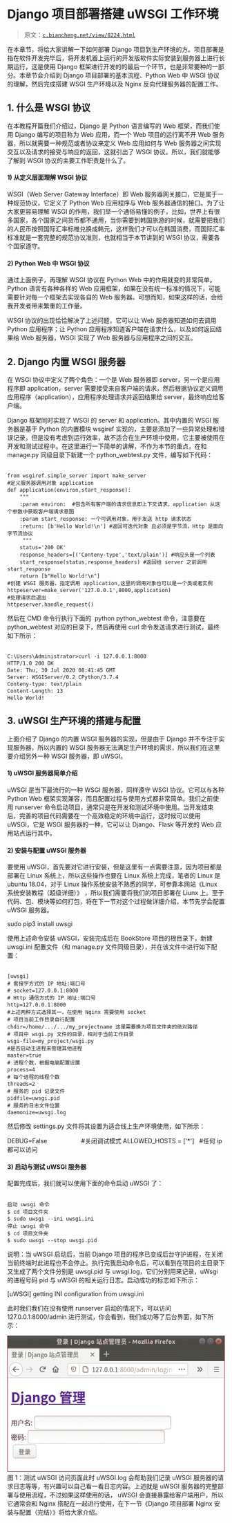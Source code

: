 # Django 项目部署搭建 uWSGI 工作环境

> 原文：[`c.biancheng.net/view/8224.html`](http://c.biancheng.net/view/8224.html)

在本章节，将给大家讲解一下如何部署 Django 项目到生产环境的方。项目部署是指在软件开发完毕后，将开发机器上运行的开发版软件实际安装到服务器上进行长期运行，这是使用 Django 框架进行开发的的最后一个环节，也是非常要种的一部分。本章节会介绍到 Django 项目部署的基本流程、Python Web 中 WSGI 协议的理解，然后完成搭建 WSGI 生产环境以及 Nginx 反向代理服务器的配置工作。

## 1\. 什么是 WSGI 协议

在本教程开篇我们介绍过，Django 是 Python 语言编写的 Web 框架，而我们使用 Django 编写的项目称为 Web 应用，而一个 Web 项目的运行离不开 Web 服务器，所以就需要一种规范或者协议来定义 Web 应用如何与 Web 服务器之间实现交互以及请求的接受与响应的返回，这就引出了 WSGI 协议。所以，我们就能够了解到 WSGI 协议的主要工作职责是什么了。

#### 1) 从定义层面理解 WSGI 协议

WSGI（Web Server Gateway Interface）即 Web 服务器网关接口，它是属于一种规范协议，它定义了 Python Web 应用程序与 Web 服务器通信的接口。为了让大家更容易理解 WSGI 的作用，我们举一个通俗易懂的例子，比如，世界上有很多国家，各个国家之间货币都不通用，当你需要到韩国旅游的时候，就需要把我们的人民币按照国际汇率标椎兑换成韩元，这样我们才可以在韩国消费，而国际汇率标准就是一套完整的规范协议准则，也就相当于本节讲到的 WSGI 协议，需要各个国家遵守。

#### 2) Python Web 中 WSGI 协议

通过上面例子，再理解 WSGI 协议在 Python Web 中的作用就变的非常简单。Python 语言有各种各样的 Web 应用框架，如果在没有统一标准的情况下，可能需要针对每一个框架去实现各自的 Web 服务器。可想而知，如果这样的话，会给我开发者带来繁重的工作量。

WSGI 协议的出现恰恰解决了上述问题，它可以让 Web 服务器知道如何去调用 Python 应用程序；让 Python 应用程序知道客户端在请求什么，以及如何返回结果给 Web 服务器，WSGI 实现了 Web 服务器与应用程序之间的交互。

## 2\. Django 内置 WSGI 服务器

在 WSGI 协议中定义了两个角色：一个是 Web 服务器即 server，另一个是应用程序即 application，server 需要接受来自客户端的请求，然后根据协议定义调用应用程序（application），应用程序处理请求并返回结果给 server，最终响应给客户端。

Django 框架同时实现了 WSGI 的 server 和 application。其中内置的 WSGI 服务器是基于 Python 的内置模块 wsgiref 实现的，主要是添加了一些异常处理和错误记录，但是没有考虑到运行效率，故不适合在生产环境中使用，它主要被使用在开发和测试过程中。在这里进行一下简单的讲解，不作为本节的重点，在和 manage.py 同级目录下新建一个 python_webtest.py 文件，编写如下代码：

```

from wsgiref.simple_server import make_server
#定义服务器调用对象 application
def application(environ,start_response): 
    """
    :param environ:  #包含所有客户端的请求信息即上下文请求，application 从这个参数中获取客户端请求意图
    :param start_response: 一个可调用对象，用于发送 http 请求状态
    :return: [b'Hello World!\n'] #返回可迭代对象 且必须是字节流，Http 是面向字节流协议
     """
    status='200 OK'
    response_headers=[('Conteny-type','text/plain')] #响应头是一个列表
    start_response(status,response_headers) #返回给 server 之前调用 start_response
    return [b"Hello World!\n"]
#创建 WSGI 服务器，指定调用 application,这里的调用对象也可以是一个类或者实例
httpeserver=make_server('127.0.0.1',8000,application)
#处理请求后退出
httpeserver.handle_request()
```

然后在 CMD 命令行执行下面的  python python_webtest 命令，注意要在 python_webtest 对应的目录下，然后再使用 curl 命令发送请求进行测试，最终如下所示：

```

C:\Users\Administrator>curl -i 127.0.0.1:8000
HTTP/1.0 200 OK
Date: Thu, 30 Jul 2020 08:41:45 GMT
Server: WSGIServer/0.2 CPython/3.7.4
Conteny-type: text/plain
Content-Length: 13
Hello World!
```

## 3\. uWSGI 生产环境的搭建与配置

上面介绍了 Django 的内置 WSGI 服务器的实现，但是由于 Django 并不专注于实现服务器，所以内置的 WSGI 服务器无法满足生产环境的需求，所以我们在这里要介绍另外一种 WSGI 服务器，即 uWSGI。

#### 1) uWSGI 服务器简单介绍

uWSGI 是当下最流行的一种 WSGI 服务器，同样遵守 WSGI 协议。它可以与各种 Python Web 框架实现兼容，而且配置过程与使用方式都非常简单。我们之前使用 runserver 命令启动项目，通常只是在开发和测试环境中使用。当开发结束后，完善的项目代码需要在一个高效稳定的环境中运行，这时候可以使用 uWSGI，它是 WSGI 服务器的一种，它可以让 Django、Flask 等开发的 Web 应用站点运行其中。

#### 2) 安装与配置 uWSGI 服务器

要使用 uWSGI，首先要对它进行安装，但是这里有一点需要注意，因为项目都是部署在 Linux 系统上，所以这些操作也要在 Linux 系统上完成，笔者的 Linux 是 ubuntu 18.04，对于 Linux 操作系统安装不熟悉的同学，可参靠本网站《Linux 系统安装教程（超级详细）》 ，所以我们需要将我们的项目部署在 Liunx 上。至于代码、包、模块等如何打包，将在下一节对这个过程做详细介绍，本节先学会配置 uWSGI 服务器。

sudo pip3 install uwsgi

使用上述命令安装 uWSGI，安装完成后在 BookStore 项目的根目录下，新建 uwsgi.ini 配置文件（和 manage.py 文件同级目录），并在该文件中进行如下配置：

```

[uwsgi]
# 套接字方式的 IP 地址:端口号
# socket=127.0.0.1:8000
# Http 通信方式的 IP 地址:端口号
http=127.0.0.1:8000
#上述两种方式选择其一，在使用 Nginx 需要使用 socket
# 项目当前工作目录自行配置
chdir=/home/.../.../my_projectname 这里需要换为项目文件夹的绝对路径
# 项目中 wsgi.py 文件的目录，相对于当前工作目录
wsgi-file=my_project/wsgi.py
#是否启动主进程来管理其他进程
master=true
# 进程个数，根据电脑配置设置
process=4
# 每个进程的线程个数
threads=2
# 服务的 pid 记录文件
pidfile=uwsgi.pid
# 服务的日志文件位置
daemonize=uwsgi.log
```

然后修改 settings.py 文件将其设置为适合线上生产环境使用，如下所示：

DEBUG=False                    #关闭调试模式
ALLOWED_HOSTS = ['*']   #任何 ip 都可以访问

#### 3) 启动与测试 uWSGI 服务器

配置完成后，我们就可以使用下面的命令启动 uWSGI 了：

```

启动 uwsgi 命令
$ cd 项目文件夹
$ sudo uwsgi --ini uwsgi.ini
停止 uwsgi 命令
$ cd 项目文件夹
$ sudo uwsgi --stop uwsgi.pid
```

说明：当 uWSGI 启动后，当前 Django 项目的程序已变成后台守护进程，在关闭当前终端时此进程也不会停止。执行完我启动命令后，可以看到在项目的主目录下又生成了两个文件分别是 uwsgi.pid 与 uwsgi.log，它们分别用来记录，uWsgi 的进程号码 pid 与 uWSGI 的相关运行日志。启动成功的标志如下所示：

[uWSGI] getting INI configuration from uwsgi.ini

此时我们我们在没有使用 runserver 启动的情况下，可以访问 127.0.0.1:8000/admin 进行测试，你会看到，我们成功等了后台界面，如下所示：

![](img/0c978ec85ccf87ca4c267e83ce2bdc88.png)
图 1：测试 uWSGI 访问页面此时 uWSGI.log 会帮助我们记录 uWSGI 服务器的请求日志等等，有兴趣可以自己看一看日志内容。上述就是 uWSGI 服务器的完整部署与使用流程，不过如果这样使用的话， uWSGI 会直接暴露给客户端用户，所以它通常会和 Nginx 搭配在一起进行使用，在下一节《Django 项目部署 Nginx 安装与配置（完结）》将给大家介绍。